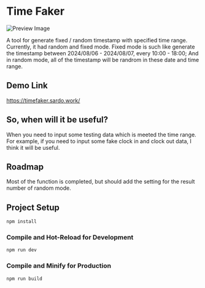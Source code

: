 # Time Faker

![Preview Image](https://i.imgur.com/lNbd9b1.png)

A tool for generate fixed / random timestamp with specified time range.
Currently, it had random and fixed mode.
Fixed mode is such like generate the timestamp between 2024/08/06 - 2024/08/07, every 10:00 - 18:00;
And in random mode, all of the timestamp will be randrom in these date and time range.

## Demo Link
https://timefaker.sardo.work/

## So, when will it be useful?
When you need to input some testing data which is meeted the time range.
For example, if you need to input some fake clock in and clock out data, I think it will be useful.

## Roadmap
Most of the function is completed, but should add the setting for the result number of random mode.

## Project Setup
```sh
npm install
```

### Compile and Hot-Reload for Development

```sh
npm run dev
```

### Compile and Minify for Production

```sh
npm run build
```
